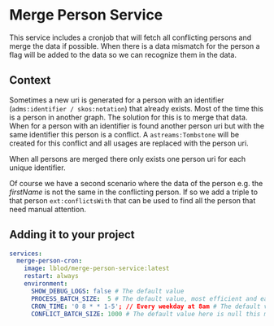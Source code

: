 # Merge Person Service

This service includes a cronjob that will fetch all conflicting persons and merge the data if possible. When there is a data mismatch for the person a flag will be added to the data so we can recognize them in the data.

## Context

Sometimes a new uri is generated for a person with an identifier (`adms:identifier / skos:notation`) that already exists. Most of the time this is a person in another graph. The solution for this is to merge that data. When for a person with an identifier is found another person uri but with the same identifier this person is a conflict. A `astreams:Tombstone` will be created for this conflict and all usages are replaced with the person uri.

When all persons are merged there only exists one person uri for each unique identifier.

Of course we have a second scenario where the data of the person e.g. the _firstName_ is not the same in the conflicting person. If so we add a triple to that person `ext:conflictsWith` that can be used to find all the person that need manual attention.

## Adding it to your project

```yml
services:
  merge-person-cron:
    image: lblod/merge-person-service:latest
    restart: always
    environment:
      SHOW_DEBUG_LOGS: false # The default value
      PROCESS_BATCH_SIZE:  5 # The default value, most efficient and easy to follow whats going on
      CRON_TIME: '0 8 * * 1-5'; // Every weekday at 8am # The default value
      CONFLICT_BATCH_SIZE: 1000 # The default value here is null this means that for one cronjob it will fetch all conflicts and resolve them
```
